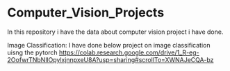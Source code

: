 # Computer_Vision_Projects
In this repository  i have the data about computer vision project i  have done.

Image Classification:
 I have done below project on image classification uisng the pytorch
 https://colab.research.google.com/drive/1_R-eg-2OofwrTNbNllOpylxjnnpxeU8A?usp=sharing#scrollTo=XWNAJeCQA-bz
